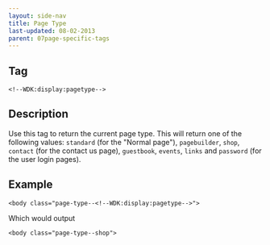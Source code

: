 ```yaml
---
layout: side-nav
title: Page Type
last-updated: 08-02-2013
parent: 07page-specific-tags
---
```


## Tag

`<!--WDK:display:pagetype-->`

## Description

Use this tag to return the current page type. This will return one of the following values: 
`standard` (for the "Normal page"), `pagebuilder`, `shop`, `contact` (for the contact us page), `guestbook`, `events`, `links` and `password` (for the user login pages).

## Example

~~~
<body class="page-type--<!--WDK:display:pagetype-->">
~~~

Which would output

~~~
<body class="page-type--shop">
~~~
